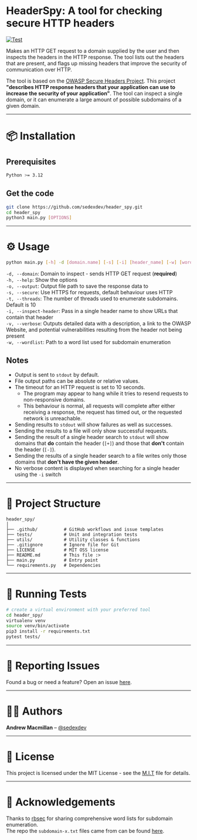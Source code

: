 # HeaderSpy: A tool for checking secure HTTP headers

[![Test](https://github.com/sedexdev/header_spy/actions/workflows/test.yml/badge.svg)](https://github.com/sedexdev/header_spy/actions/workflows/test.yml)

Makes an HTTP GET request to a domain supplied by the user and then inspects the headers in the HTTP response. The tool
lists out the headers that are present, and flags up missing headers that improve the security of communication over HTTP.

The tool is based on the [OWASP Secure Headers Project](https://owasp.org/www-project-secure-headers/). This
project **"describes HTTP response headers that your application can use to increase the security of your application"**.
The tool can inspect a single domain, or it can enumerate a large amount of possible subdomains of a given domain.

---

# 📦 Installation

## Prerequisites

```bash
Python >= 3.12
```

## Get the code

```bash
git clone https://github.com/sedexdev/header_spy.git
cd header_spy
python3 main.py [OPTIONS]
```

---

# ⚙️ Usage

```bash
python main.py [-h] -d [domain.name] [-s] [-i] [header_name] [-w] [word_list_path] [-t] [num_threads] [-o] [file_path] [-v]
```

`-d, --domain`: Domain to inspect - sends HTTP GET request (**required**) \
`-h, --help`: Show the options \
`-o, --output`: Output file path to save the response data to \
`-s, --secure`: Use HTTPS for requests, default behaviour uses HTTP \
`-t, --threads`: The number of threads used to enumerate subdomains. Default is 10 \
`-i, --inspect-header`: Pass in a single header name to show URLs that contain that header \
`-v, --verbose`: Outputs detailed data with a description, a link to the OWASP Website, and potential vulnerabilities resulting from the header not being present \
`-w, --wordlist`: Path to a word list used for subdomain enumeration

## Notes

-   Output is sent to `stdout` by default.
-   File output paths can be absolute or relative values.
-   The timeout for an HTTP request is set to 10 seconds.
    -   The program may appear to hang while it tries to
        resend requests to non-responsive domains.
    -   This behaviour is normal, all requests will complete after either receiving a response, the request has timed out, or the requested network is unreachable.
-   Sending results to `stdout` will show failures as well as successes.
-   Sending the results to a file will only show successful requests.
-   Sending the result of a single header search to `stdout` will show domains that **do** contain the header (`[+]`) and those that **don't** contain the header (`[-]`).
-   Sending the results of a single header search to a file writes only those domains that **don't have the given header**.
-   No verbose content is displayed when searching for a single header using the `-i` switch

---

# 📂 Project Structure

```
header_spy/
│
├── .github/          # GitHub workflows and issue templates
├── tests/            # Unit and integration tests
├── utils/            # Utility classes & functions
├── .gitignore        # Ignore file for Git
├── LICENSE           # MIT OSS license
├── README.md         # This file :>
├── main.py           # Entry point
└── requirements.py   # Dependencies
```

---

# 🧪 Running Tests

```bash
# create a virtual environment with your preferred tool
cd header_spy/
virtualenv venv
source venv/bin/activate
pip3 install -r requirements.txt
pytest tests/
```

---

# 🐛 Reporting Issues

Found a bug or need a feature? Open an issue [here](https://github.com/sedexdev/header_spy/issues).

---

# 🧑‍💻 Authors

**Andrew Macmillan** – [@sedexdev](https://github.com/sedexdev)

---

# 📜 License

This project is licensed under the MIT License - see the [M.I.T](https://github.com/sedexdev/header_spy/blob/main/LICENSE) file for details.

---

# 📣 Acknowledgements

Thanks to [rbsec](https://github.com/rbsec/) for
sharing comprehensive word lists for subdomain enumeration. \
The repo the `subdomain-x.txt` files came from can be found [here](https://github.com/rbsec/dnscan).

